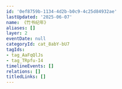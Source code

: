 ```yaml
---
id: '0ef8759b-1134-4d2b-b0c9-4c25d84932ae'
lastUpdated: '2025-06-07'
name: 《竹书纪年》
aliases: []
layer: 2
eventDate: null
categoryId: cat_8abY-bU7
tagIds:
- tag_AaFqQlJs
- tag_TRpfu-I4
timelineEvents: []
relations: []
titledLinks: []
---
```


